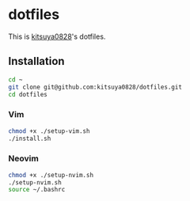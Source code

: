 # dotfiles

This is [kitsuya0828](https://github.com/kitsuya0828)'s dotfiles.

## Installation

```bash
cd ~
git clone git@github.com:kitsuya0828/dotfiles.git
cd dotfiles
```

### Vim

```bash
chmod +x ./setup-vim.sh
./install.sh
```

### Neovim

```bash
chmod +x ./setup-nvim.sh
./setup-nvim.sh
source ~/.bashrc
```
